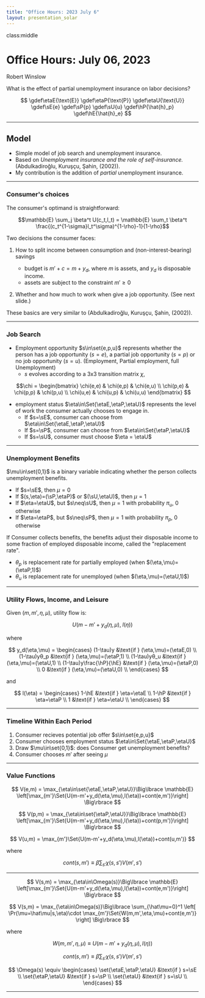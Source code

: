 ```yaml
---
title: "Office Hours: 2023 July 6"
layout: presentation_solar
---
```




class:middle


# Office Hours: July 06, 2023

Robert Winslow


What is the effect of partial unemployment insurance on labor decisions?

$$
\gdef\etaE{\text{E}}
\gdef\etaP{\text{P}}
\gdef\etaU{\text{U}}
\gdef\sE{e}
\gdef\sP{p}
\gdef\sU{u}
\gdef\hP{\hat{h}_p}
\gdef\hE{\hat{h}_e}
$$





---

## Model

- Simple model of job search and unemployment insurance.
- Based on *Unemployment insurance and the role of self-insurance.*   
    (Abdulkadiroğlu, Kuruşçu, Şahin, (2002)).
- My contribution is the addition of *partial* unemployment insurance.


---


### Consumer's choices

The consumer's optimand is straightforward:

$$\mathbb{E} \sum_j \beta^t U(c_t,l_t) = \mathbb{E} \sum_t \beta^t \frac{(c_t^{1-\sigma}l_t^\sigma)^{1-\rho}-1}{1-\rho}$$

Two decisions the consumer faces:

1. How to split income between consumption and (non-interest-bearing) savings
    - budget is $m'+c = m+y_d$, where $m$ is assets, and $y_d$ is disposable income.
    - assets are subject to the constraint $m'\geq 0$

2. Whether and how much to work when give a job opportunity. (See next slide.)

These basics are very similar to (Abdulkadiroğlu, Kuruşçu, Şahin, (2002)).

---


### Job Search



- Employment opportunity $s\in\set{e,p,u}$ represents whether the person has a job opportunity ($s=e$), a partial job opportunity ($s=p$) or no job opportunity ($s=u$). (Employment, Partial employment, full Unemployment)
    - $s$ evolves according to a 3x3 transition matrix $\chi$, <!--TODO: Calibrate-->

$$\chi = 
\begin{bmatrix}
   \chi(e,e) & \chi(e,p) & \chi(e,u) \\
   \chi(p,e) & \chi(p,p) & \chi(p,u) \\
   \chi(u,e) & \chi(u,p) & \chi(u,u) 
\end{bmatrix}
$$

- employment status $\eta\in\Set{\etaE,\etaP,\etaU}$ represents the level of work the consumer actually chooses to engage in. 
    - If $s=\sE$, consumer can choose from $\eta\in\Set{\etaE,\etaP,\etaU}$
    - If $s=\sP$, consumer can choose from $\eta\in\Set{\etaP,\etaU}$
    - If $s=\sU$, consumer must choose $\eta = \etaU$


<!--
- Note that $s=u \implies \eta=0$. But if the person chooses not to accept an employment opportunity, $(s,\eta)=(e,0)$.
-->


---

### Unemployment Benefits

$\mu\in\set{0,1}$ is a binary variable indicating whether the person collects unemployment benefits.

- If $s=\sE$, then $\mu=0$
- If $(s,\eta)=(\sP,\etaP)$ or $(\sU,\etaU)$, then $\mu=1$
- If $\eta=\etaU$, but $s\neq\sU$, then $\mu=1$ with probability $\pi_u$, 0 otherwise
- If $\eta=\etaP$, but $s\neq\sP$, then $\mu=1$ with probability $\pi_p$, 0 otherwise

If Consumer collects benefits, the benefits adjust their disposable income to some fraction of employed disposable income, called the "replacement rate".

-  $\theta_p$ is replacement rate for partially employed (when $(\eta,\mu)=(\etaP,1)$)
-  $\theta_u$ is replacement rate for unemployed (when $(\eta,\mu)=(\etaU,1)$)


---

### Utility Flows, Income, and Leisure

Given $(m,m',\eta,\mu)$, utility flow is:

$$U\Big(m-m'+y_d(\eta,\mu),\;l(\eta)\Big)$$

where

$$
y_d(\eta,\mu) =
\begin{cases}
   (1-\tau)y                &\text{if } (\eta,\mu)=(\etaE,0) \\
   (1-\tau)yθ_p             &\text{if } (\eta,\mu)=(\etaP,1) \\
   (1-\tau)yθ_u             &\text{if } (\eta,\mu)=(\etaU,1) \\
   (1-\tau)y\frac{\hP}{\hE} &\text{if } (\eta,\mu)=(\etaP,0) \\
   0                        &\text{if } (\eta,\mu)=(\etaU,0) \\
\end{cases}
$$

and

$$
l(\eta) =
\begin{cases}
   1-\hE &\text{if } \eta=\etaE \\
   1-\hP &\text{if } \eta=\etaP \\
   1 &\text{if } \eta=\etaU \\
\end{cases}
$$

---

### Timeline Within Each Period



1. Consumer recieves potential job offer $s\in\set{e,p,u}$
2. Consumer chooses employment status $\eta\in\Set{\etaE,\etaP,\etaU}$
3. Draw $\mu\in\set{0,1}$: does Consumer get unemployment benefits?   
4. Consumer chooses $m'$ after seeing $\mu$




---

### Value Functions

$$
V(e,m) = \max_{\eta\in\set{\etaE,\etaP,\etaU}}\Big\lbrace
\mathbb{E} \left[\max_{m'}\Set{U(m-m'+y_d(\eta,\mu),l(\eta))+cont(e,m')}\right]
\Big\rbrace
$$

$$
V(p,m) = \max_{\eta\in\set{\etaP,\etaU}}\Big\lbrace
\mathbb{E} \left[\max_{m'}\Set{U(m-m'+y_d(\eta,\mu),l(\eta))+cont(p,m')}\right]
\Big\rbrace
$$

$$
V(u,m) = \max_{m'}\Set{U(m-m'+y_d(\eta,\mu),l(\eta))+cont(u,m')}
$$

where


$$cont(s,m') \equiv \beta \sum_{s'}\chi(s,s')V(m',s')$$







---

$$
V(s,m) = \max_{\eta\in\Omega(s)}\Big\lbrace
\mathbb{E} \left[\max_{m'}\Set{U(m-m'+y_d(\eta,\mu),l(\eta))+cont(e,m')}\right]
\Big\rbrace
$$

$$
V(s,m) = \max_{\eta\in\Omega(s)}\Big\lbrace
\sum_{\hat\mu=0}^1
\left[
\Pr(\mu=\hat\mu|s,\eta)\cdot
\max_{m'}\Set{W(m,m',\eta,\mu)+cont(e,m')}
\right]
\Big\rbrace
$$

where

$$
W(m,m',\eta,\mu) \equiv U(m-m'+y_d(\eta,\mu),l(\eta))
$$

$$cont(s,m') \equiv \beta \sum_{s'}\chi(s,s')V(m',s')$$

$$
\Omega(s) \equiv
\begin{cases}
\set{\etaE,\etaP,\etaU}   &\text{if } s=\sE \\
\set{\etaP,\etaU}         &\text{if } s=\sP \\
\set{\etaU}               &\text{if } s=\sU \\
\end{cases}
$$





---